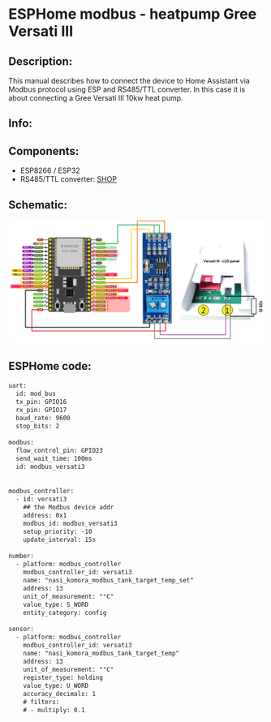 # ESPHome modbus - heatpump Gree Versati III

## Description:

This manual describes how to connect the device to Home Assistant via Modbus protocol using ESP and RS485/TTL converter.
In this case it is about connecting a Gree Versati III 10kw heat pump.



## Info:



## Components:
- ESP8266 / ESP32
- RS485/TTL converter: [SHOP](https://www.laskakit.cz/prevodnik-ttl-na-rs-485--max485/) 

## Schematic:
![Schema](https://github.com/peca2345/ESPHome-modbus-heatpump-Gree-Versati-III/blob/main/IMG/schematic.png?raw=true)

## ESPHome code:
```
uart:
  id: mod_bus
  tx_pin: GPIO16
  rx_pin: GPIO17
  baud_rate: 9600
  stop_bits: 2

modbus:
  flow_control_pin: GPIO23
  send_wait_time: 100ms
  id: modbus_versati3
  

modbus_controller:
  - id: versati3
    ## the Modbus device addr
    address: 0x1
    modbus_id: modbus_versati3
    setup_priority: -10
    update_interval: 15s
    
number:
  - platform: modbus_controller
    modbus_controller_id: versati3
    name: "nasi_komora_modbus_tank_target_temp_set"
    address: 13
    unit_of_measurement: "°C"
    value_type: S_WORD
    entity_category: config 
    
sensor:
  - platform: modbus_controller
    modbus_controller_id: versati3
    name: "nasi_komora_modbus_tank_target_temp"
    address: 13
    unit_of_measurement: "°C" 
    register_type: holding
    value_type: U_WORD
    accuracy_decimals: 1
    # filters:
    # - multiply: 0.1    
```    
